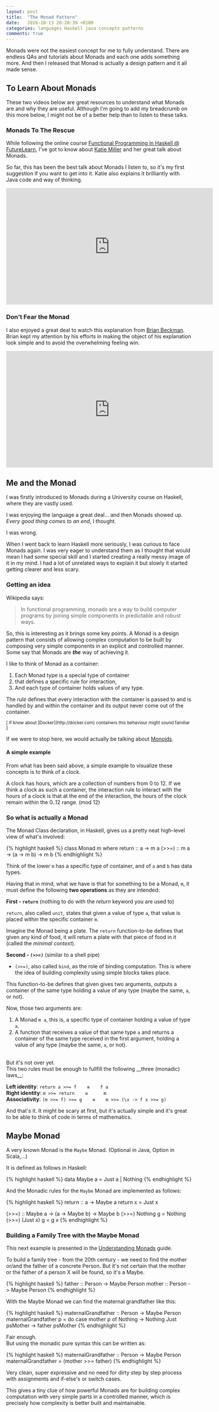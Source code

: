 ```yaml
---
layout: post
title:  "The Monad Pattern"
date:   2016-10-13 20:20:39 +0100
categories: languages Haskell java concepts patterns
comments: true
---
```



Monads were not the easiest concept for me to fully understand. 
There are endless QAs and tutorials about Monads and each one adds something more. 
And then I released that Monad is actually a design pattern and it all made sense.

## To Learn About Monads

These two videos below are great resources to understand what Monads are and why they are useful.
Although I'm going to add my breadcrumb on this more below, I might not be of a better help than to listen to these talks.

### Monads To The Rescue 

While following the online course [Functional Programming in Haskell @ FutureLearn](https://www.futurelearn.com/courses/functional-programming-haskell/), I've got to know about [Katie Miller](http://www.codemiller.com) and her great talk about Monads.

So far, this has been the best talk about Monads I listen to, so it's my first suggestion if you want to get into it. Katie also explains it brilliantly with Java code and way of thinking.

<iframe width="560" height="315" src="https://www.youtube.com/embed/MlZCiiKGbb0" frameborder="0" allowfullscreen></iframe>


### Don't Fear the Monad

I also enjoyed a great deal to watch this explanation from [Brian Beckman](https://www.linkedin.com/in/brianbeckman). Brian kept my attention by his efforts in making the object of his explanation look simple and to avoid the overwhelming feeling win.

<iframe width="560" height="315" src="https://www.youtube.com/embed/ZhuHCtR3xq8" frameborder="0" allowfullscreen></iframe>


## Me and the Monad

I was firstly introduced to Monads during a University course on Haskell, where they are vastly used.

I was enjoying the language a great deal... and then Monads showed up. <br>
_Every good thing comes to an end_, I thought.

I was wrong.

When I went back to learn Haskell more seriously, I was curious to face Monads again.
I was very eager to understand them as I thought that would mean I had some special skill and I started creating a really messy image of it in my mind. 
I had a lot of unrelated ways to explain it but slowly it started getting clearer and less scary. 

### Getting an idea 

Wikipedia says:

<blockquote>In functional programming, monads are a way to build computer programs by joining simple components in predictable and robust ways.</blockquote>

So, this is interesting as it brings some key points. 
A Monad is a design pattern that consists of allowing complex computation to be built by composing very simple components in an explicit and controlled manner. Some say that Monads are **_the_** way of achieving it.


I like to think of Monad as a container:

1. Each Monad type is a special type of container
2. that defines a specific rule for interaction,
3. And each type of container holds values of any type.

The _rule_ defines that every interaction with the container is passed to and is handled by and within the container and its output never come out of the container.

<small>
[ If know about [Docker](http://docker.com) containers this behaviour might sound familiar ]
</small>

If we were to stop here, we would actually be talking about [Monoids](https://www.quora.com/What-is-the-difference-between-monoid-and-monad).

#### A simple example

From what has been said above, a simple example to visualize these concepts is to think of a clock.

A clock has hours, which are a collection of numbers from 0 to 12.
If we think a clock as such a container, the interaction rule to interact with the hours of a clock is that at the end of the interaction, the hours of the clock remain within the 0..12 range. (mod 12)


### So what is actually a Monad

The Monad Class declaration, in Haskell, gives us a pretty neat high-level view of what's involved:

{% highlight haskell %}
class  Monad m  where
   return           :: a -> m a
   (>>=)            :: m a -> (a -> m b) -> m b
{% endhighlight %}

Think of the lower ```m``` has a specific type of container, and of ```a``` and ```b``` has data types.

Having that in mind, what we have is that for something to be a Monad, ```m```, it must define the following __two operations__ as they are intended:

__First - ```return```__ (nothing to do with the _return_ keyword you are used to)


```return```, also called ```unit```, states that given a value of type ```a```, that value is placed within the specific container ```m```. 

Imagine the Monad being a plate. The ```return``` function-to-be defines that given any kind of food, it will return a plate with that piece of food in it (called the _minimal context_).

__Second - ```(>>=)```__ (similar to a shell pipe)


- ```(>>=)```, also called ```bind```, as the role of binding computation. This is where the idea of building complexity using simple blocks takes place.

This function-to-be defines that given gives two arguments, outputs a container of the same type holding a value of any type (maybe the same, ```a```, or not).

Now, those two arguments are:

   1. A Monad ```m a```, this is, a specific type of container holding a value of type ```a```.
   2. A function that receives a value of that same type ```a``` and returns a container of the same type received in the first argument, holding a value of any type (maybe the same, ```a```, or not).

<br>
But it's not over yet. <br>
This two rules must be enough to fullfill the following __three (monadic) laws__:

__Left identity__:   ```return a >>= f    ≡    f a```<br>
__Right identity__:  ```m >>= return    ≡      m```<br>
__Associativity__: ```(m >>= f) >>= g    ≡    m >>= (\x -> f x >>= g)```<br>


And that's it. It might be scary at first, but it's actually simple and it's great to be able to think of code in terms of mathematics.


## Maybe Monad

A very known Monad is the ```Maybe``` Monad. (Optional in Java, Option in Scala,...)

It is defined as follows in Haskell:

{% highlight haskell %}
data Maybe a = Just a | Nothing
{% endhighlight %}

And the Monadic rules for the ```Maybe``` Monad are implemented as follows:

{% highlight haskell %}
return :: a -> Maybe a
return x = Just x

(>>=)  :: Maybe a -> (a -> Maybe b) -> Maybe b
(>>=) Nothing  g = Nothing
(>>=) (Just x) g = g x
{% endhighlight %}


### Building a Family Tree with the Maybe Monad

This next example is presented in the [Understanding Monads](https://en.wikibooks.org/wiki/Haskell/Understanding_monads) guide.

To build a family tree - from the 20th century - we need to find the mother or/and the father of a concrete Person.
But it's not certain that the mother or the father of a person X will be found, so it's a Maybe.

{% highlight haskell %}
father :: Person -> Maybe Person
mother :: Person -> Maybe Person
{% endhighlight %}


With the Maybe Monad we can find the maternal grandfather like this:

{% highlight haskell %}
maternalGrandfather :: Person -> Maybe Person
maternalGrandfather p = do
   case mother p of
      Nothing -> Nothing
      Just psMother -> father psMother
{% endhighlight %}


Fair enough.<br> 
But using the monadic pure syntax this can be written as:

{% highlight haskell %}
maternalGrandfather :: Person -> Maybe Person
maternalGrandfather = (mother >>= father)
{% endhighlight %}

Very clean, super expressive and no need for dirty step by step process with assignments and if-else's or switch cases.


This gives a tiny clue of how powerful Monads are for building complex computation with very simple parts in a controlled manner, which is precisely how complexity is better built and maintainable. 
